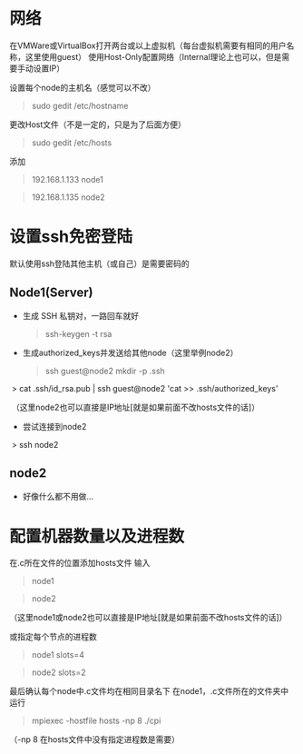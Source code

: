 # 网络
在VMWare或VirtualBox打开两台或以上虚拟机（每台虚拟机需要有相同的用户名称，这里使用guest）
使用Host-Only配置网络（Internal理论上也可以，但是需要手动设置IP）

设置每个node的主机名（感觉可以不改）
  > sudo gedit /etc/hostname

更改Host文件（不是一定的，只是为了后面方便）

  > sudo gedit /etc/hosts
  
  添加
  > 192.168.1.133    node1
  
  > 192.168.1.135    node2

# 设置ssh免密登陆
默认使用ssh登陆其他主机（或自己）是需要密码的

## Node1(Server)
* 生成 SSH 私钥对，一路回车就好
  > ssh-keygen -t rsa 


* 生成authorized_keys并发送给其他node（这里举例node2）
  > ssh guest@node2 mkdir -p .ssh
  
  > cat .ssh/id_rsa.pub | ssh guest@node2 'cat >> .ssh/authorized_keys'
  
  （这里node2也可以直接是IP地址[就是如果前面不改hosts文件的话]）

* 尝试连接到node2

  > ssh node2

## node2
* 好像什么都不用做...

# 配置机器数量以及进程数
在.c所在文件的位置添加hosts文件
输入
  > node1
  
  > node2
  
（这里node1或node2也可以直接是IP地址[就是如果前面不改hosts文件的话]）
  
或指定每个节点的进程数
  > node1 slots=4
  
  > node2 slots=2
  
最后确认每个node中.c文件均在相同目录名下
在node1，.c文件所在的文件夹中运行
  > mpiexec -hostfile hosts -np 8 ./cpi

（-np 8 在hosts文件中没有指定进程数是需要）


